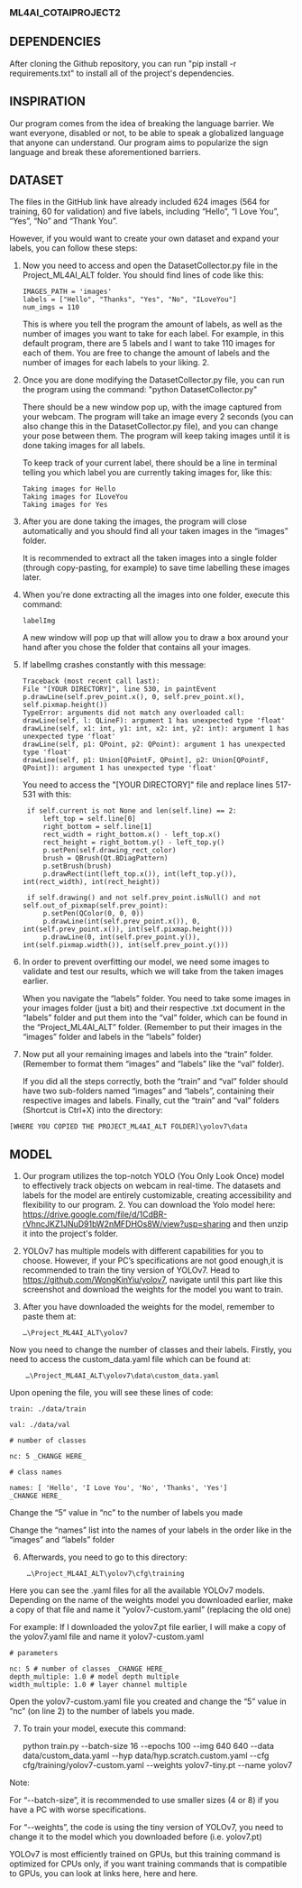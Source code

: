 ### ML4AI_COTAIPROJECT2

## DEPENDENCIES

After cloning the Github repository, you can run "pip install -r requirements.txt" to install all of the project's dependencies.

## INSPIRATION

Our program comes from the idea of breaking the language barrier. We want everyone, disabled or not, to be able to speak a globalized language that anyone can understand. Our program aims to popularize the sign language and break these aforementioned barriers.

## DATASET

The files in the GitHub link have already included 624 images (564 for training, 60 for validation) and five labels, including “Hello”, “I Love You”, “Yes”, “No” and “Thank You”.

However, if you would want to create your own dataset and expand your labels, you can follow these steps:

1.  Now you need to access and open the DatasetCollector.py file in the Project_ML4AI_ALT folder.
    You should find lines of code like this:


        IMAGES_PATH = 'images'
        labels = ["Hello", "Thanks", "Yes", "No", "ILoveYou"]
        num_imgs = 110


    This is where you tell the program the amount of labels, as well as the number of images you want to take for each label.
    For example, in this default program, there are 5 labels and I want to take 110 images for each of them. You are free to change the amount of labels and the number of images for each labels to your liking. 2.

3.  Once you are done modifying the DatasetCollector.py file, you can run the program using the command: "python DatasetCollector.py"

    There should be a new window pop up, with the image captured from your webcam. The program will take an image every 2 seconds (you can also change this in the DatasetCollector.py file), and you can change your pose between them. The program will keep taking images until it is done taking images for all labels.

    To keep track of your current label, there should be a line in terminal telling you which label you are currently taking images for, like this:

        Taking images for Hello
        Taking images for ILoveYou
        Taking images for Yes

5.  After you are done taking the images, the program will close automatically and you should
    find all your taken images in the
    “images” folder.

    It is recommended to extract all the taken images into a single folder (through copy-pasting, for example) to save time labelling these images later.

7.  When you're done extracting all the images into one folder, execute this command: 
        
        labelImg 

    A new window will pop up that will allow you to draw a box around your hand after you chose the folder that contains all your images.

8.  If labelImg crashes constantly with this message:

        Traceback (most recent call last):
        File "[YOUR DIRECTORY]", line 530, in paintEvent
        p.drawLine(self.prev_point.x(), 0, self.prev_point.x(), self.pixmap.height())
        TypeError: arguments did not match any overloaded call:
        drawLine(self, l: QLineF): argument 1 has unexpected type 'float'
        drawLine(self, x1: int, y1: int, x2: int, y2: int): argument 1 has unexpected type 'float'
        drawLine(self, p1: QPoint, p2: QPoint): argument 1 has unexpected type 'float'
        drawLine(self, p1: Union[QPointF, QPoint], p2: Union[QPointF, QPoint]): argument 1 has unexpected type 'float'

    You need to access the "[YOUR DIRECTORY]" file and replace lines 517-531 with this:

         if self.current is not None and len(self.line) == 2:
             left_top = self.line[0]
             right_bottom = self.line[1]
             rect_width = right_bottom.x() - left_top.x()
             rect_height = right_bottom.y() - left_top.y()
             p.setPen(self.drawing_rect_color)
             brush = QBrush(Qt.BDiagPattern)
             p.setBrush(brush)
             p.drawRect(int(left_top.x()), int(left_top.y()), int(rect_width), int(rect_height))

         if self.drawing() and not self.prev_point.isNull() and not self.out_of_pixmap(self.prev_point):
             p.setPen(QColor(0, 0, 0))
             p.drawLine(int(self.prev_point.x()), 0, int(self.prev_point.x()), int(self.pixmap.height()))
             p.drawLine(0, int(self.prev_point.y()), int(self.pixmap.width()), int(self.prev_point.y()))

9.  In order to prevent overfitting our model, we need some images to validate and test our results, which we will take from the taken images earlier. 

    When you navigate the “labels” folder. You need to take some images in your images folder (just a bit) and their respective .txt document in the “labels” folder and put them into the “val” folder, which can be found in the “Project_ML4AI_ALT” folder. (Remember to put their images in the “images” folder and labels in the “labels” folder)

10.  Now put all your remaining images and labels into the “train” folder. (Remember to format them “images” and “labels” like the “val” folder).

     If you did all the steps correctly, both the “train” and “val” folder should have two sub-folders named “images” and “labels”, containing their respective images and labels. Finally, cut the “train” and “val” folders (Shortcut is Ctrl+X) into the directory:

    [WHERE YOU COPIED THE PROJECT_ML4AI_ALT FOLDER]\yolov7\data

## MODEL

1. Our program utilizes the top-notch YOLO (You Only Look Once) model to effectively track objects on webcam in real-time. The datasets and labels for the model are entirely customizable, creating accessibility and flexibility to our program. 2. You can download the Yolo model here: https://drive.google.com/file/d/1CdBR-rVhncJKZ1JNuD91bW2nMFDHOs8W/view?usp=sharing and then unzip it into the project's folder.

2. YOLOv7 has multiple models with different capabilities for you to choose. However, if your PC’s specifications are not good enough,it is recommended to train the tiny version of YOLOv7. Head to https://github.com/WongKinYiu/yolov7, navigate until this part like this screenshot and download the weights for the model you want to train.

3. After you have downloaded the weights for the model, remember to paste them at:
 
       …\Project_ML4AI_ALT\yolov7

Now you need to change the number of classes and their labels. Firstly, you need to access the custom_data.yaml file which can be found at:

        …\Project_ML4AI_ALT\yolov7\data\custom_data.yaml

Upon opening the file, you will see these lines of code:

    train: ./data/train

    val: ./data/val

    # number of classes

    nc: 5 _CHANGE HERE_

    # class names

    names: [ 'Hello', 'I Love You', 'No', 'Thanks', 'Yes']
    _CHANGE HERE_

Change the “5” value in “nc” to the number of labels you made

Change the “names” list into the names of your labels in the order like in the “images” and “labels” folder

6. Afterwards, you need to go to this directory:

        …\Project_ML4AI_ALT\yolov7\cfg\training

Here you can see the .yaml files for all the available YOLOv7 models. Depending on the name of the weights model you downloaded earlier, make a copy of that file and name it “yolov7-custom.yaml” (replacing the old one)

For example: If I downloaded the yolov7.pt file earlier, I will make a copy of the yolov7.yaml file and name it yolov7-custom.yaml

    # parameters

    nc: 5 # number of classes _CHANGE HERE_
    depth_multiple: 1.0 # model depth multiple
    width_multiple: 1.0 # layer channel multiple

Open the yolov7-custom.yaml file you created and change the “5” value in “nc” (on line 2) to the number of labels you made.

7. To train your model, execute this command:

    python train.py --batch-size 16 --epochs 100 --img 640 640 --data data/custom_data.yaml --hyp data/hyp.scratch.custom.yaml --cfg cfg/training/yolov7-custom.yaml --weights yolov7-tiny.pt --name yolov7

Note:

For “--batch-size”, it is recommended to use smaller sizes (4 or 8) if you have a PC with worse specifications.

For “--weights”, the code is using the tiny version of YOLOv7, you need to change it to the model which you downloaded before (i.e. yolov7.pt)

YOLOv7 is most efficiently trained on GPUs, but this training command is optimized for CPUs only, if you want training commands that is compatible to GPUs, you can look at links here, here and here.
